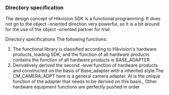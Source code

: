 ### Directory specification
The design concept of Hikvision SDK is a functional programming. It does not go to the object -oriented direction very powerful, so it is a bit around for the use of the object -oriented partner for trial.

Directory specifications The following functions:
1. The functional library is classified according to Hikvision's hardware products, loading SDK, and the function of all hardware products contains the function of all hardware products is BASE_ADAPTER
2. Derivatively derived the second -level function of hardware products and constructed on the basis of Base_adapter with a inherited style.The CM_CAMERA_ADPT here is a general camera adapter. AI is the unique function of the adapter that needs to be derived on this basis., Other hardware equipment functions are perfectly pushed in order
